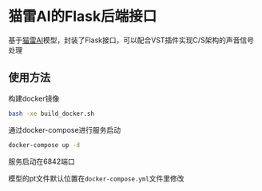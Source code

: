 # 猫雷AI的Flask后端接口

基于[猫雷AI](https://github.com/IceKyrin/sovits_f0_infer)模型，封装了Flask接口，可以配合VST插件实现C/S架构的声音信号处理

## 使用方法

构建docker镜像

```bash
bash -xe build_docker.sh
```

通过docker-compose进行服务启动

```bash
docker-compose up -d
```

服务启动在6842端口

模型的pt文件默认位置在`docker-compose.yml`文件里修改
